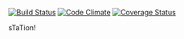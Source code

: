 [![Build Status](https://travis-ci.org/tylyon/subway_station_reviews.svg?branch=master)](https://travis-ci.org/tylyon/subway_station_reviews) [![Code Climate](https://codeclimate.com/github/tylyon/subway_station_reviews.png)](https://codeclimate.com/github/tylyon/subway_station_reviews) [![Coverage Status](https://coveralls.io/repos/tylyon/subway_station_reviews/badge.png)](https://coveralls.io/r/tylyon/subway_station_reviews)

sTaTion!
